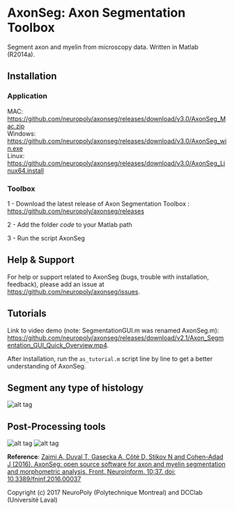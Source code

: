 # AxonSeg: Axon Segmentation Toolbox
Segment axon and myelin from microscopy data. Written in Matlab (R2014a).

## Installation
### Application
MAC: https://github.com/neuropoly/axonseg/releases/download/v3.0/AxonSeg_Mac.zip  
Windows: https://github.com/neuropoly/axonseg/releases/download/v3.0/AxonSeg_win.exe  
Linux: https://github.com/neuropoly/axonseg/releases/download/v3.0/AxonSeg_Linux64.install

### Toolbox
1 - Download the latest release of Axon Segmentation Toolbox : https://github.com/neuropoly/axonseg/releases

2 - Add the folder *code* to your Matlab path

3 - Run the script AxonSeg

## Help & Support

For help or support related to AxonSeg (bugs, trouble with installation, feedback), please add an issue at https://github.com/neuropoly/axonseg/issues.

## Tutorials

Link to video demo (note: SegmentationGUI.m was renamed AxonSeg.m): https://github.com/neuropoly/axonseg/releases/download/v2.1/Axon_Segmentation_GUI_Quick_Overview.mp4.

After installation, run the ```as_tutorial.m``` script line by line to get a better understanding of AxonSeg.


## Segment any type of histology
![alt tag](https://github.com/neuropoly/axon_segmentation/blob/master/doc/various_modalities.png)

## Post-Processing tools
![alt tag](https://github.com/neuropoly/axon_segmentation/blob/master/doc/stats_extraction.png)
![alt tag](https://github.com/neuropoly/axon_segmentation/blob/master/doc/histo_MRI.png)

**Reference**: [Zaimi A, Duval T, Gasecka A, Côté D, Stikov N and Cohen-Adad J (2016). AxonSeg: open source software for axon and myelin segmentation and morphometric analysis. Front. Neuroinform. 10:37. doi: 10.3389/fninf.2016.00037](http://journal.frontiersin.org/article/10.3389/fninf.2016.00037/abstract)

Copyright (c) 2017 NeuroPoly (Polytechnique Montreal) and DCClab (Université Laval)


